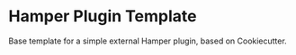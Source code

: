 Hamper Plugin Template
======================

Base template for a simple external Hamper plugin, based on Cookiecutter.
